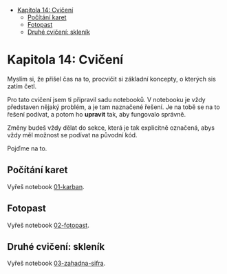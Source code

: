 - [Kapitola 14: Cvičení](#kapitola-14-cvičení)
  - [Počítání karet](#počítání-karet)
  - [Fotopast](#fotopast)
  - [Druhé cvičení: skleník](#druhé-cvičení-skleník)


# Kapitola 14: Cvičení

Myslím si, že přišel čas na to, procvičit si základní koncepty, o kterých sis zatím četl.

Pro tato cvičení jsem ti připravil sadu notebooků. V notebooku je vždy představen 
nějaký problém, a je tam naznačené řešení. Je na tobě se na to řešení podívat, a potom
ho **upravit** tak, aby fungovalo správně.

Změny budeš vždy dělat do sekce, která je tak explicitně označená, abys vždy měl možnost
se podívat na původní kód.

Pojďme na to.

## Počítání karet

Vyřeš notebook [01-karban](./01-karban.ipynb).

## Fotopast

Vyřeš notebook [02-fotopast](./02-fotopast.ipynb).

## Druhé cvičení: skleník

Vyřeš notebook [03-zahadna-sifra](./03-zahadna-sifra.ipynb).